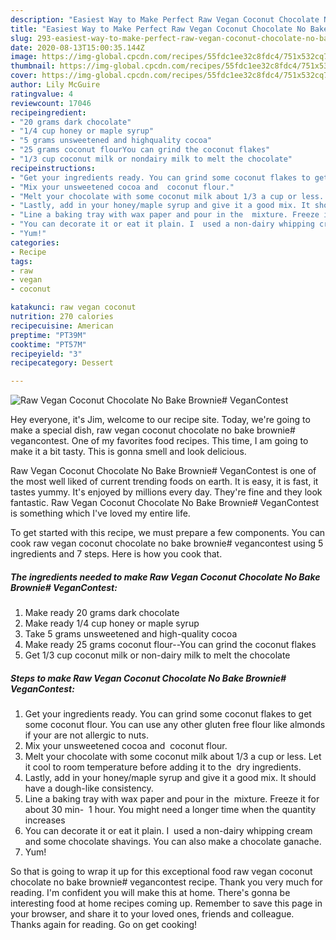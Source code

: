 ```yaml
---
description: "Easiest Way to Make Perfect Raw Vegan Coconut Chocolate No Bake Brownie# VeganContest"
title: "Easiest Way to Make Perfect Raw Vegan Coconut Chocolate No Bake Brownie# VeganContest"
slug: 293-easiest-way-to-make-perfect-raw-vegan-coconut-chocolate-no-bake-brownie-vegancontest
date: 2020-08-13T15:00:35.144Z
image: https://img-global.cpcdn.com/recipes/55fdc1ee32c8fdc4/751x532cq70/raw-vegan-coconut-chocolate-no-bake-brownie-vegancontest-recipe-main-photo.jpg
thumbnail: https://img-global.cpcdn.com/recipes/55fdc1ee32c8fdc4/751x532cq70/raw-vegan-coconut-chocolate-no-bake-brownie-vegancontest-recipe-main-photo.jpg
cover: https://img-global.cpcdn.com/recipes/55fdc1ee32c8fdc4/751x532cq70/raw-vegan-coconut-chocolate-no-bake-brownie-vegancontest-recipe-main-photo.jpg
author: Lily McGuire
ratingvalue: 4
reviewcount: 17046
recipeingredient:
- "20 grams dark chocolate"
- "1/4 cup honey or maple syrup"
- "5 grams unsweetened and highquality cocoa"
- "25 grams coconut flourYou can grind the coconut flakes"
- "1/3 cup coconut milk or nondairy milk to melt the chocolate"
recipeinstructions:
- "Get your ingredients ready. You can grind some coconut flakes to get some coconut flour. You can use any other gluten free flour like almonds if your are not allergic to nuts."
- "Mix your unsweetened cocoa and  coconut flour."
- "Melt your chocolate with some coconut milk about 1/3 a cup or less. Let it cool to room temperature before adding it to the  dry ingredients."
- "Lastly, add in your honey/maple syrup and give it a good mix. It should have a dough-like consistency."
- "Line a baking tray with wax paper and pour in the  mixture. Freeze it for about 30 min-  1 hour. You might need a longer time when the quantity increases"
- "You can decorate it or eat it plain. I  used a non-dairy whipping cream and some chocolate shavings. You can also make a chocolate ganache."
- "Yum!"
categories:
- Recipe
tags:
- raw
- vegan
- coconut

katakunci: raw vegan coconut 
nutrition: 270 calories
recipecuisine: American
preptime: "PT39M"
cooktime: "PT57M"
recipeyield: "3"
recipecategory: Dessert

---
```



![Raw Vegan Coconut Chocolate No Bake Brownie# VeganContest](https://img-global.cpcdn.com/recipes/55fdc1ee32c8fdc4/751x532cq70/raw-vegan-coconut-chocolate-no-bake-brownie-vegancontest-recipe-main-photo.jpg)

Hey everyone, it's Jim, welcome to our recipe site. Today, we're going to make a special dish, raw vegan coconut chocolate no bake brownie# vegancontest. One of my favorites food recipes. This time, I am going to make it a bit tasty. This is gonna smell and look delicious.

Raw Vegan Coconut Chocolate No Bake Brownie# VeganContest is one of the most well liked of current trending foods on earth. It is easy, it is fast, it tastes yummy. It's enjoyed by millions every day. They're fine and they look fantastic. Raw Vegan Coconut Chocolate No Bake Brownie# VeganContest is something which I've loved my entire life.




To get started with this recipe, we must prepare a few components. You can cook raw vegan coconut chocolate no bake brownie# vegancontest using 5 ingredients and 7 steps. Here is how you cook that.

<!--inarticleads1-->

##### The ingredients needed to make Raw Vegan Coconut Chocolate No Bake Brownie# VeganContest:

1. Make ready 20 grams dark chocolate
1. Make ready 1/4 cup honey or maple syrup
1. Take 5 grams unsweetened and high-quality cocoa
1. Make ready 25 grams coconut flour--You can grind the coconut flakes
1. Get 1/3 cup coconut milk or non-dairy milk to melt the chocolate




<!--inarticleads2-->

##### Steps to make Raw Vegan Coconut Chocolate No Bake Brownie# VeganContest:

1. Get your ingredients ready. You can grind some coconut flakes to get some coconut flour. You can use any other gluten free flour like almonds if your are not allergic to nuts.
1. Mix your unsweetened cocoa and  coconut flour.
1. Melt your chocolate with some coconut milk about 1/3 a cup or less. Let it cool to room temperature before adding it to the  dry ingredients.
1. Lastly, add in your honey/maple syrup and give it a good mix. It should have a dough-like consistency.
1. Line a baking tray with wax paper and pour in the  mixture. Freeze it for about 30 min-  1 hour. You might need a longer time when the quantity increases
1. You can decorate it or eat it plain. I  used a non-dairy whipping cream and some chocolate shavings. You can also make a chocolate ganache.
1. Yum!




So that is going to wrap it up for this exceptional food raw vegan coconut chocolate no bake brownie# vegancontest recipe. Thank you very much for reading. I'm confident you will make this at home. There's gonna be interesting food at home recipes coming up. Remember to save this page in your browser, and share it to your loved ones, friends and colleague. Thanks again for reading. Go on get cooking!
